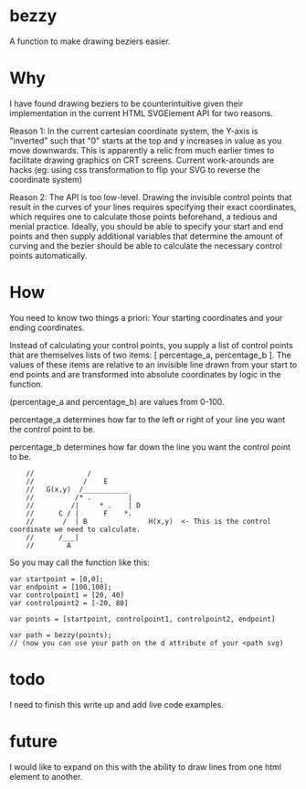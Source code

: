 # bezzy
A function to make drawing beziers easier.

# Why
I have found drawing beziers to be counterintuitive given their implementation in the current HTML SVGElement API for two reasons.

Reason 1:
In the current cartesian coordinate system, the Y-axis is "inverted" such that "0" starts at the top and y increases in value as you move downwards.
This is apparently a relic from much earlier times to facilitate drawing graphics on CRT screens.
Current work-arounds are hacks (eg: using css transformation to flip your SVG to reverse the coordinate system)

Reason 2:
The API is too low-level. Drawing the invisible control points that result in the curves of your lines requires specifying their exact coordinates, which requires one to calculate those points beforehand, a tedious and menial practice.
Ideally, you should be able to specify your start and end points and then supply additional variables that determine the amount of curving and the bezier should be able to calculate the necessary control points automatically.

# How

You need to know two things a priori: Your starting coordinates and your ending coordinates. 

Instead of calculating your control points, you supply a list of control points that are themselves lists of two items: [ percentage_a, percentage_b ]. The values of these items are relative to an invisible line drawn from your start to end points and are transformed into absolute coordinates by logic in the function.

(percentage_a and percentage_b) are values from 0-100.

percentage_a determines how far to the left or right of your line you want the control point to be.

percentage_b determines how far down the line you want the control point to be.



        //             /
        //            /    E
        //   G(x,y)  /___________
        //          /* .         |
        //         /|     * .    | D
        //      C / |      F    *.
        //       /  | B               H(x,y)  <- This is the control coordinate we need to calculate.
        //      /___|
        //        A

So you may call the function like this:
```
var startpoint = [0,0];
var endpoint = [100,100];
var controlpoint1 = [20, 40]
var controlpoint2 = [-20, 80]

var points = [startpoint, controlpoint1, controlpoint2, endpoint]

var path = bezzy(points);
// (now you can use your path on the d attribute of your <path svg)
```

# todo
I need to finish this write up and add live code examples.

# future
I would like to expand on this with the ability to draw lines from one html element to another.
